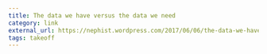 ```yaml
---
title: The data we have versus the data we need
category: link
external_url: https://nephist.wordpress.com/2017/06/06/the-data-we-have-vs-the-data-we-need-a-comment-on-the-state-of-the-divergence-debate-part-i/ 
tags: takeoff
---
```

